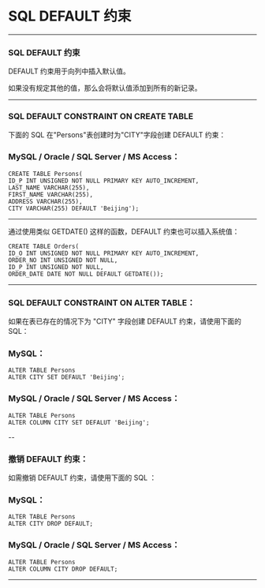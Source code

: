 # SQL DEFAULT 约束

---
### SQL DEFAULT 约束

DEFAULT 约束用于向列中插入默认值。

如果没有规定其他的值，那么会将默认值添加到所有的新记录。

---
### SQL DEFAULT CONSTRAINT ON CREATE TABLE

下面的 SQL 在"Persons"表创建时为"CITY"字段创建 DEFAULT 约束：

### MySQL / Oracle / SQL Server / MS Access：

```
CREATE TABLE Persons(
ID_P INT UNSIGNED NOT NULL PRIMARY KEY AUTO_INCREMENT,
LAST_NAME VARCHAR(255),
FIRST_NAME VARCHAR(255),
ADDRESS VARCHAR(255),
CITY VARCHAR(255) DEFAULT 'Beijing');
```

---
通过使用类似 GETDATE() 这样的函数，DEFAULT 约束也可以插入系统值：

```
CREATE TABLE Orders(
ID_O INT UNSIGNED NOT NULL PRIMARY KEY AUTO_INCREMENT,
ORDER_NO INT UNSIGNED NOT NULL,
ID_P INT UNSIGNED NOT NULL,
ORDER_DATE DATE NOT NULL DEFAULT GETDATE());
```

---
### SQL DEFAULT CONSTRAINT ON ALTER TABLE：

如果在表已存在的情况下为 "CITY" 字段创建 DEFAULT 约束，请使用下面的 SQL：

### MySQL：

```
ALTER TABLE Persons 
ALTER CITY SET DEFAULT 'Beijing';
```

### MySQL / Oracle / SQL Server / MS Access：

```
ALTER TABLE Persons 
ALTER COLUMN CITY SET DEFALUT 'Beijing';
```

-- 

### 撤销 DEFAULT 约束：

如需撤销 DEFAULT 约束，请使用下面的 SQL ：

### MySQL：

```
ALTER TABLE Persons
ALTER CITY DROP DEFAULT;
```

### MySQL / Oracle / SQL Server / MS Access：

```
ALTER TABLE Persons
ALTER COLUMN CITY DROP DEFAULT;
```

---